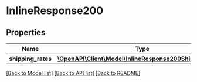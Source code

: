 # InlineResponse200

## Properties
Name | Type | Description | Notes
------------ | ------------- | ------------- | -------------
**shipping_rates** | [**\OpenAPI\Client\Model\InlineResponse200ShippingRates[]**](InlineResponse200ShippingRates.md) |  | [optional] 

[[Back to Model list]](../README.md#documentation-for-models) [[Back to API list]](../README.md#documentation-for-api-endpoints) [[Back to README]](../README.md)


